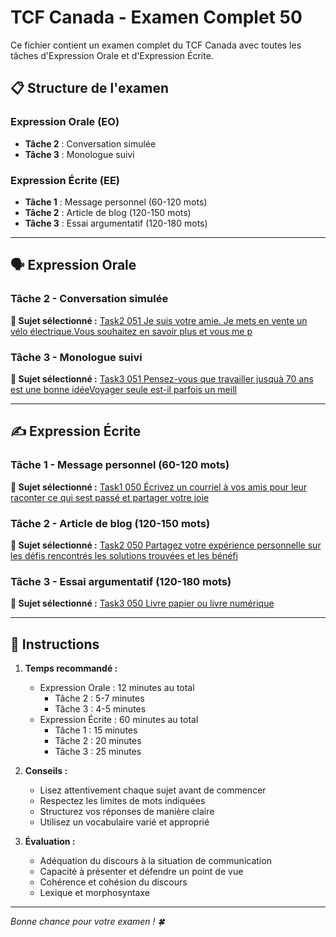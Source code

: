 # TCF Canada - Examen Complet 50

Ce fichier contient un examen complet du TCF Canada avec toutes les tâches d'Expression Orale et d'Expression Écrite.

## 📋 Structure de l'examen

### Expression Orale (EO)
- **Tâche 2** : Conversation simulée
- **Tâche 3** : Monologue suivi

### Expression Écrite (EE)  
- **Tâche 1** : Message personnel (60-120 mots)
- **Tâche 2** : Article de blog (120-150 mots)
- **Tâche 3** : Essai argumentatif (120-180 mots)

---

## 🗣️ Expression Orale

### Tâche 2 - Conversation simulée

**📄 Sujet sélectionné :** [Task2 051 Je suis votre amie. Je mets en vente un vélo électrique.Vous souhaitez en savoir plus et vous me p](tcf_canada/eo/task2/task2_051_Je_suis_votre_amie._Je_mets_en_vente_un_vélo_électrique.Vous_souhaitez_en_savoir_plus_et_vous_me_p.md)

### Tâche 3 - Monologue suivi

**📄 Sujet sélectionné :** [Task3 051 Pensez-vous que travailler jusquà 70 ans est une bonne idéeVoyager seule est-il parfois un meill](tcf_canada/eo/task3/task3_051_Pensez-vous_que_travailler_jusquà_70_ans_est_une_bonne_idéeVoyager_seule_est-il_parfois_un_meill.md)

---

## ✍️ Expression Écrite

### Tâche 1 - Message personnel (60-120 mots)

**📄 Sujet sélectionné :** [Task1 050 Écrivez un courriel à vos amis pour leur raconter ce qui sest passé et partager votre joie](tcf_canada/ee/task1/task1_050_Écrivez_un_courriel_à_vos_amis_pour_leur_raconter_ce_qui_sest_passé_et_partager_votre_joie.md)

### Tâche 2 - Article de blog (120-150 mots)

**📄 Sujet sélectionné :** [Task2 050 Partagez votre expérience personnelle sur les défis rencontrés les solutions trouvées et les bénéfi](tcf_canada/ee/task2/task2_050_Partagez_votre_expérience_personnelle_sur_les_défis_rencontrés_les_solutions_trouvées_et_les_bénéfi.md)

### Tâche 3 - Essai argumentatif (120-180 mots)

**📄 Sujet sélectionné :** [Task3 050 Livre papier ou livre numérique](tcf_canada/ee/task3/task3_050_Livre_papier_ou_livre_numérique.md)

---

## 📝 Instructions

1. **Temps recommandé :**
   - Expression Orale : 12 minutes au total
     - Tâche 2 : 5-7 minutes
     - Tâche 3 : 4-5 minutes
   - Expression Écrite : 60 minutes au total
     - Tâche 1 : 15 minutes
     - Tâche 2 : 20 minutes  
     - Tâche 3 : 25 minutes

2. **Conseils :**
   - Lisez attentivement chaque sujet avant de commencer
   - Respectez les limites de mots indiquées
   - Structurez vos réponses de manière claire
   - Utilisez un vocabulaire varié et approprié

3. **Évaluation :**
   - Adéquation du discours à la situation de communication
   - Capacité à présenter et défendre un point de vue
   - Cohérence et cohésion du discours
   - Lexique et morphosyntaxe

---

*Bonne chance pour votre examen ! 🍀*
